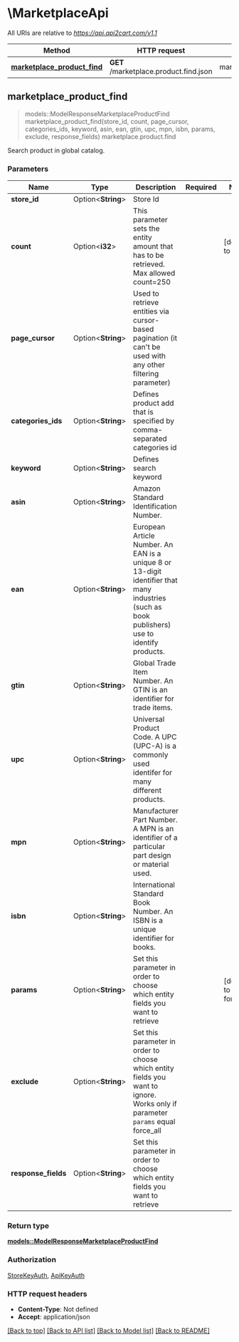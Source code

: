 # \MarketplaceApi

All URIs are relative to *https://api.api2cart.com/v1.1*

Method | HTTP request | Description
------------- | ------------- | -------------
[**marketplace_product_find**](MarketplaceApi.md#marketplace_product_find) | **GET** /marketplace.product.find.json | marketplace.product.find



## marketplace_product_find

> models::ModelResponseMarketplaceProductFind marketplace_product_find(store_id, count, page_cursor, categories_ids, keyword, asin, ean, gtin, upc, mpn, isbn, params, exclude, response_fields)
marketplace.product.find

Search product in global catalog.

### Parameters


Name | Type | Description  | Required | Notes
------------- | ------------- | ------------- | ------------- | -------------
**store_id** | Option<**String**> | Store Id |  |
**count** | Option<**i32**> | This parameter sets the entity amount that has to be retrieved. Max allowed count=250 |  |[default to 10]
**page_cursor** | Option<**String**> | Used to retrieve entities via cursor-based pagination (it can't be used with any other filtering parameter) |  |
**categories_ids** | Option<**String**> | Defines product add that is specified by comma-separated categories id |  |
**keyword** | Option<**String**> | Defines search keyword |  |
**asin** | Option<**String**> | Amazon Standard Identification Number. |  |
**ean** | Option<**String**> | European Article Number. An EAN is a unique 8 or 13-digit identifier that many industries (such as book publishers) use to identify products. |  |
**gtin** | Option<**String**> | Global Trade Item Number. An GTIN is an identifier for trade items. |  |
**upc** | Option<**String**> | Universal Product Code. A UPC (UPC-A) is a commonly used identifer for many different products. |  |
**mpn** | Option<**String**> | Manufacturer Part Number. A MPN is an identifier of a particular part design or material used. |  |
**isbn** | Option<**String**> | International Standard Book Number. An ISBN is a unique identifier for books. |  |
**params** | Option<**String**> | Set this parameter in order to choose which entity fields you want to retrieve |  |[default to force_all]
**exclude** | Option<**String**> | Set this parameter in order to choose which entity fields you want to ignore. Works only if parameter `params` equal force_all |  |
**response_fields** | Option<**String**> | Set this parameter in order to choose which entity fields you want to retrieve |  |

### Return type

[**models::ModelResponseMarketplaceProductFind**](Model_Response_Marketplace_Product_Find.md)

### Authorization

[StoreKeyAuth](../README.md#StoreKeyAuth), [ApiKeyAuth](../README.md#ApiKeyAuth)

### HTTP request headers

- **Content-Type**: Not defined
- **Accept**: application/json

[[Back to top]](#) [[Back to API list]](../README.md#documentation-for-api-endpoints) [[Back to Model list]](../README.md#documentation-for-models) [[Back to README]](../README.md)

